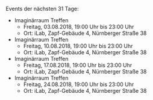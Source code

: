 Events der nächsten 31 Tage:

- Imaginärraum Treffen
  - Freitag, 03.08.2018, 19:00 Uhr bis 23:00 Uhr
  - Ort: iLab, Zapf-Gebäude 4, Nürnberger Straße 38
- Imaginärraum Treffen
  - Freitag, 10.08.2018, 19:00 Uhr bis 23:00 Uhr
  - Ort: iLab, Zapf-Gebäude 4, Nürnberger Straße 38
- Imaginärraum Treffen
  - Freitag, 17.08.2018, 19:00 Uhr bis 23:00 Uhr
  - Ort: iLab, Zapf-Gebäude 4, Nürnberger Straße 38
- Imaginärraum Treffen
  - Freitag, 24.08.2018, 19:00 Uhr bis 23:00 Uhr
  - Ort: iLab, Zapf-Gebäude 4, Nürnberger Straße 38
